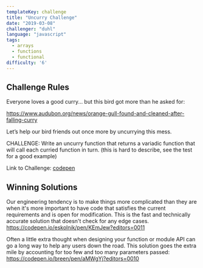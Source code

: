 ```yaml
---
templateKey: challenge
title: "Uncurry Challenge"
date: "2019-03-08"
challenger: "duhl"
language: "javascript"
tags:
  - arrays
  - functions
  - functional
difficulty: '6'
---
```


## Challenge Rules

Everyone loves a good curry... but this bird got more than he asked for:

https://www.audubon.org/news/orange-gull-found-and-cleaned-after-falling-curry

Let’s help our bird friends out once more by uncurrying this mess.

CHALLENGE: Write an uncurry function that returns a variadic function that will call each curried function in turn. (this is hard to describe, see the test for a good example)

Link to Challenge: [codepen](https://codepen.io/danieluhl/pen/wOJjXx?editors=0011)

## Winning Solutions

Our engineering tendency is to make things more complicated than they are when it's more important to have code that satisfies the current requirements and is open for modification. This is the fast and technically accurate solution that doesn't check for any edge cases.
<a target="_blank" href="https://codepen.io/eskolnik/pen/KEmJew?editors=0011">https://codepen.io/eskolnik/pen/KEmJew?editors=0011</a>

Often a little extra thought when designing your function or module API can go a long way to help any users down the road. This solution goes the extra mile by accounting for too few and too many parameters passed:
<a target="_blank" href="https://codepen.io/breen/pen/aMWgYj?editors=0010 ">https://codepen.io/breen/pen/aMWgYj?editors=0010 </a>

